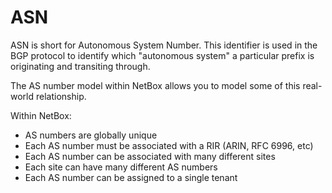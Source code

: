 # ASN

ASN is short for Autonomous System Number.  This identifier is used in the BGP protocol to identify which "autonomous system" a particular prefix is originating and transiting through.

The AS number model within NetBox allows you to model some of this real-world relationship.

Within NetBox:

* AS numbers are globally unique
* Each AS number must be associated with a RIR (ARIN, RFC 6996, etc)
* Each AS number can be associated with many different sites
* Each site can have many different AS numbers
* Each AS number can be assigned to a single tenant



